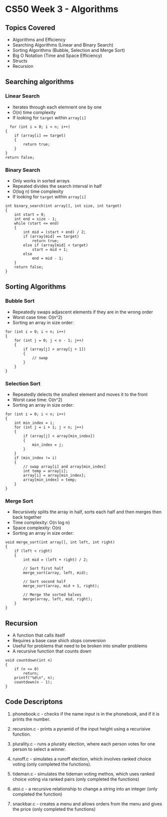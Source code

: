 # CS50 Week 3 - Algorithms 

## Topics Covered
- Algorithms and Efficiency
- Searching Algorithms (Linear and Binary Search)
- Sorting Algorithms (Bubble, Selection and Merge Sort)
- Big O Notation (Time and Space Efficiency)
- Structs
- Recursion

## Searching algorithms 

### Linear Search 
- Iterates through each elemnent one by one
- O(n) time complexity
- If looking for ```target``` within ```array[i]```
```
  for (int i = 0; i < n; i++)
{
    if (array[i] == target)
    {
        return true;
    }
}
return false;
```

### Binary Search 
- Only works in sorted arrays
- Repeated divides the search interval in half
- O(log n) time complexity
- If looking for ```target``` within ```array[i]```
```
int binary_search(int array[], int size, int target)
{
    int start = 0;
    int end = size - 1;
    while (start <= end)
    {
        int mid = (start + end) / 2;
        if (array[mid] == target)
            return true;
        else if (array[mid] < target)
            start = mid + 1;
        else
            end = mid - 1;
    }
    return false;
}
```

## Sorting Algorithms 

### Bubble Sort 
- Repeatedly swaps adjascent elements if they are in the wrong order
- Worst case time: O(n^2)
- Sorting an array in size order:
```
for (int i = 0; i < n; i++)
{
    for (int j = 0; j < n - 1; j++)
    {
        if (array[j] > array[j + 1])
        {
            // swap
        }
    }
}
```

### Selection Sort 
- Repeatedly delects the smallest element and moves it to the front
- Worst case time: O(n^2)
- Sorting an array in size order:
```
for (int i = 0; i < n; i++)
{
    int min_index = i;
    for (int j = i + 1; j < n; j++)
    {
        if (array[j] < array[min_index])
        {
            min_index = j;
        }
    }
    if (min_index != i)
    {
        // swap array[i] and array[min_index]
        int temp = array[i];
        array[i] = array[min_index];
        array[min_index] = temp;
    }
}
```

### Merge Sort 
- Recursively splits the array in half, sorts each half and then merges then back together
- Time complexity: O(n log n)
- Space complexity: O(n)
- Sorting an array in size order:
```
void merge_sort(int array[], int left, int right)
{
    if (left < right)
    {
        int mid = (left + right) / 2;

        // Sort first half
        merge_sort(array, left, mid);

        // Sort second half
        merge_sort(array, mid + 1, right);

        // Merge the sorted halves
        merge(array, left, mid, right);
    }
}
```

## Recursion 
- A function that calls itself
- Requires a base case shich stops conversion
- Useful for problems that need to be broken into smaller problems
- A recursive function that counts down
```
void countdown(int n)
{
    if (n <= 0)
        return;
    printf("%d\n", n);
    countdown(n - 1);
}
```

## Code Descriptons 

1. phonebook.c - checks if the name input is in the phonebook, and if it is prints the number. 

2. recursion.c - prints a pyramid of the input height using a recurisive function.

3. plurality.c - runs a pluraity election, where each person votes for one person to select a winner.

4. runoff.c - simulates a runoff election, which involves ranked choice voting (only completed the functions).

5. tideman.c - simulates the tideman voting methos, which uses ranked choice voting via ranked pairs (only completed the functions)

6. atoi.c - a recursive relationship to change a string into an integer (only completed the function)

7. snackbar.c - creates a menu and allows orders from the menu and gives the price (only completed the functions)
